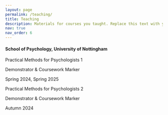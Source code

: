 ```yaml
---
layout: page
permalink: /teaching/
title: Teaching
description: Materials for courses you taught. Replace this text with your description.
nav: true
nav_order: 6
---
```


<h4>School of Psychology, University of Nottingham</h4>

<span class="font-weight-bold">Practical Methods for Psychologists 1</span>

Demonstrator & Coursework Marker

Spring 2024, Spring 2025

<span class="font-weight-bold">Practical Methods for Psychologists 2</span>

Demonstrator & Coursework Marker

Autumn 2024
